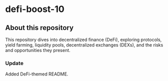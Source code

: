 # defi-boost-10

## About this repository

This repository dives into decentralized finance (DeFi), exploring protocols, yield farming, liquidity pools, decentralized exchanges (DEXs), and the risks and opportunities they present.

### Update

Added DeFi-themed README.

